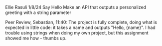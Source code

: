 Ellie Rasuli
1/8/24
Say Hello
Make an API that outputs a personalized greeting with a string parameter

Peer Review, Sebastian, 11:40: The project is fully complete, doing what is expected in little code: it takes a name and outputs "Hello, {name}". I had trouble using strings when doing my own project, but this assignment showed me how - thumbs up.